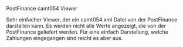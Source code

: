 PostFinance camt054 Viewer

Sehr einfacher Viewer, der ein camt054.xml Datei von der PostFinance darstellen kann. Es werden nicht alle Werte angezeigt, die von der PostFinance geliefert werden. Für eine einfach Darstellung, welche Zahlungen eingegangen sind reicht es aber aus.

